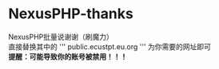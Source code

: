 # NexusPHP-thanks
NexusPHP批量说谢谢（刷魔力）  
直接替换其中的
'''
public.ecustpt.eu.org
'''
为你需要的网址即可  
**提醒：可能导致你的账号被禁用！！！**
